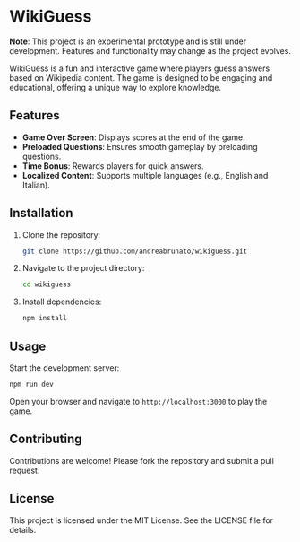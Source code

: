 # WikiGuess

**Note**: This project is an experimental prototype and is still under development. Features and functionality may change as the project evolves.

WikiGuess is a fun and interactive game where players guess answers based on Wikipedia content. The game is designed to be engaging and educational, offering a unique way to explore knowledge.

## Features

- **Game Over Screen**: Displays scores at the end of the game.
- **Preloaded Questions**: Ensures smooth gameplay by preloading questions.
- **Time Bonus**: Rewards players for quick answers.
- **Localized Content**: Supports multiple languages (e.g., English and Italian).

## Installation

1. Clone the repository:

   ```bash
   git clone https://github.com/andreabrunato/wikiguess.git
   ```

2. Navigate to the project directory:

   ```bash
   cd wikiguess
   ```

3. Install dependencies:

   ```bash
   npm install
   ```

## Usage

Start the development server:

```bash
npm run dev
```

Open your browser and navigate to `http://localhost:3000` to play the game.

## Contributing

Contributions are welcome! Please fork the repository and submit a pull request.

## License

This project is licensed under the MIT License. See the LICENSE file for details.
